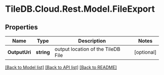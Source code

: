 
# TileDB.Cloud.Rest.Model.FileExport

## Properties

Name | Type | Description | Notes
------------ | ------------- | ------------- | -------------
**OutputUri** | **string** | output location of the TileDB File | [optional] 

[[Back to Model list]](../README.md#documentation-for-models)
[[Back to API list]](../README.md#documentation-for-api-endpoints)
[[Back to README]](../README.md)

